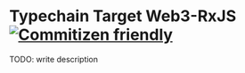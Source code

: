 # Typechain Target Web3-RxJS [![Commitizen friendly](https://img.shields.io/badge/commitizen-friendly-brightgreen.svg)](http://commitizen.github.io/cz-cli/)

TODO: write description
